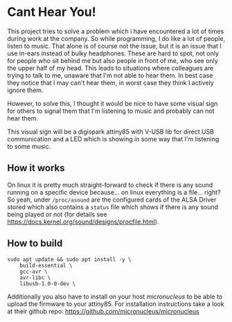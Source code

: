 # Cant Hear You!
This project tries to solve a problem which i have encountered a lot of times
during work at the company. So while programming, I do like a lot of people,
listen to music. That alone is of course not the issue, but it is an issue that
I use in-ears instead of bulky headphones. These are hard to spot, not only for
people who sit behind me but also people in front of me, who see only the upper
half of my head. This leads to situations where colleagues are trying to talk to
me, unaware that I'm not able to hear them. In best case they notice that I may
can't hear them, in worst case they think I actively ignore them.

However, to solve this, I thought it would be nice to have some visual sign for
others to signal them that I'm listening to music and probably can not hear
them.

This visual sign will be a digispark attiny85 with V-USB lib for direct USB
communication and a LED which is showing in some way that I'm listening to some
music.

## How it works
On linux it is pretty much straight-forward to check if there is any sound
running on a specific device because... on linux everything is a file... right?
So yeah, under `/proc/asound` are the configured cards of the ALSA Driver
stored which also contains a `status` file which shows if there is any sound
being played or not (for details see https://docs.kernel.org/sound/designs/procfile.html).


## How to build

	sudo apt update && sudo apt install -y \
		build-essential \
		gcc-avr \
		avr-libc \
		libusb-1.0-0-dev \

Additionally you also have to install on your host *micronucleus* to be able to
upload the firmware to your attiny85. For installation instructions take a look
at their github repo: https://github.com/micronucleus/micronucleus
